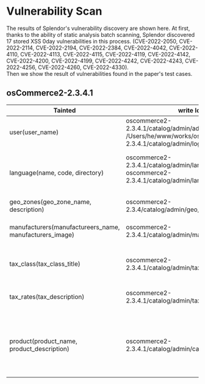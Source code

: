# Vulnerability Scan
The results of Splendor's vulnerability discovery are shown here. 
At first, thanks to the ability of static analysis batch scanning, Splendor discovered 17 stored XSS 0day vulnerabilities in this process.
(CVE-2022-2050, CVE-2022-2114, CVE-2022-2194, CVE-2022-2384, CVE-2022-4042, CVE-2022-4110, CVE-2022-4113, CVE-2022-4115, CVE-2022-4119, CVE-2022-4142,
CVE-2022-4200, CVE-2022-4199, CVE-2022-4242, CVE-2022-4243, CVE-2022-4256, CVE-2022-4260, CVE-2022-4330).<br>
Then we show the result of vulnerabilities found in the paper's test cases.

## osCommerce2-2.3.4.1

| Tainted                                                 | write locs                                                   | read locs                                                    |
  | ------------------------------------------------------- | ------------------------------------------------------------ | ------------------------------------------------------------ |
  | user(user_name)                                         | oscommerce2-2.3.4.1/catalog/admin/administrators.php:287<br>/Users/he/www/works/oscommerce2-2.3.4.1/catalog/admin/login.php:108 | oscommerce2-2.3.4.1/catalog/admin/administrators.php:287<br>oscommerce2-2.3.4.1/catalog/admin/administrators.php:368 |
  | language(name, code, directory)                         | oscommerce2-2.3.4.1/catalog/admin/languages.php:79<br>oscommerce2-2.3.4.1/catalog/admin/languages.php:26<br><br> | oscommerce2-2.3.4.1/catalog/admin/languages.php:153<br>oscommerce2-2.3.4.1/catalog/admin/languages.php:180<br>oscommerce2-2.3.4.1/catalog/admin/languages.php:244 |
  | geo_zones(geo_zone_name, description)                   | oscommerce2-2.3.4/catalog/admin/geo_zones.php:67             | oscommerce2-2.3.4/catalog/admin/tax_rates.php:92             |
  | manufacturers(manufactureers_name, manufacturers_image) | oscommerce2-2.3.4.1/catalog/admin/manufacturers.php:45       | oscommerce2-2.3.4.1/catalog/admin/manufacturers.php:163<br>oscommerce2-2.3.4.1/catalog/admin/manufacturers.php:163 |
  | tax_class(tax_class_title)                              | oscommerce2-2.3.4.1/catalog/admin/tax_rates.php:26<br>       | oscommerce2-2.3.4.1/catalog/admin/tax_rates.php:85<br>oscommerce2-2.3.4.1/catalog/admin/tax_rates.php:169 |
  | tax_rates(tax_description)                              | oscommerce2-2.3.4.1/catalog/admin/tax_rates.php:38           | oscommerce2-2.3.4.1/catalog/admin/tax_rates.php:85<br>oscommerce2-2.3.4.1/catalog/admin/tax_rates.php:169 |
  | product(product_name, product_description)              | oscommerce2-2.3.4.1/catalog/admin/categories.php:320<br>     | oscommerce2-2.3.4.1/catalog/admin/specials.php:169<br>oscommerce2-2.3.4.1/catalog/admin/reviews.php:144<br>oscommerce2-2.3.4.1/catalog/admin/reviews.php:291<br>oscommerce2-2.3.4.1/catalog/admin/reviews.php:88 |
